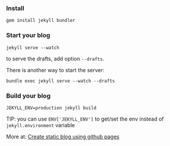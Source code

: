 ### Install

```
gem install jekyll bundler
```

### Start your blog

```
jekyll serve --watch
```

to serve the drafts, add option `--drafts`.

There is another way to start the server:

```
bundle exec jekyll serve --watch --drafts
```

### Build your blog

```
JEKYLL_ENV=production jekyll build
```

TIP: you can use `ENV['JEKYLL_ENV']` to get/set the env instead of `jekyll.environment` variable

More at: [Create static blog using github pages](https://oclockvn.github.io/2019/02/08/create-blog-using-github-page-and-jekyll.html)
